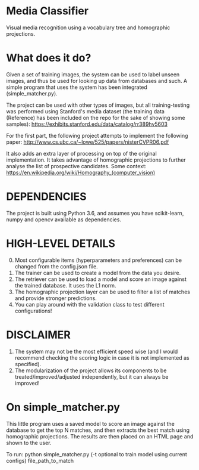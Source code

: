 # Media Classifier
Visual media recognition using a vocabulary tree and homographic projections.

# What does it do?
Given a set of training images, the system can be used to label unseen images, and thus be used for looking up data from databases and such. A simple program that uses the system has been integrated (simple_matcher.py).

The project can be used with other types of images, but all training-testing was performed using Stanford's media dataset (the training data (Reference) has been included on the repo for the sake of showing some samples):
https://exhibits.stanford.edu/data/catalog/rr389hv5603

For the first part, the following project attempts to implement the following paper:
http://www.cs.ubc.ca/~lowe/525/papers/nisterCVPR06.pdf

It also adds an extra layer of processing on top of the original implementation. It takes advantage of homographic projections to further analyse the list of prospective candidates.
Some context: https://en.wikipedia.org/wiki/Homography_(computer_vision)

# DEPENDENCIES
The project is built using Python 3.6, and assumes you have scikit-learn, numpy and opencv available as dependencies.

# HIGH-LEVEL DETAILS
0. Most configurable items (hyperparameters and preferences) can be changed from the config.json file.
1. The trainer can be used to create a model from the data you desire.
2. The retriever can be used to load a model and score an image against the trained database. It uses the L1 norm.
3. The homographic projection layer can be used to filter a list of matches and provide stronger predictions.
4. You can play around with the validation class to test different configurations!

# DISCLAIMER
1. The system may not be the most efficient speed wise (and I would recommend checking the scoring logic in case it is not implemented as specified). 
2. The modularization of the project allows its components to be treated/improved/adjusted independently, but it can always be improved!


# On simple_matcher.py
This little program uses a saved model to score an image against the database to get the top N matches, and then extracts the best match using homographic projections. The results are then placed on an HTML page and shown to the user.

To run: python simple_matcher.py (-t optional to train model using current configs) file_path_to_match



